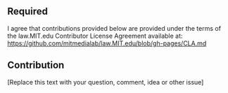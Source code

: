 ## Required

I agree that contributions provided below are provided under the terms of the law.MIT.edu Contributor License Agreement available at: https://github.com/mitmedialab/law.MIT.edu/blob/gh-pages/CLA.md

## Contribution 

[Replace this text with your question, comment, idea or other issue]
